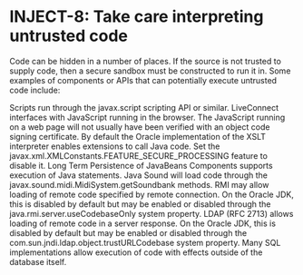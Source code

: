# INJECT-8: Take care interpreting untrusted code
Code can be hidden in a number of places. If the source is not trusted to supply code, then a secure sandbox must be constructed to run it in. Some examples of components or APIs that can potentially execute untrusted code include:

Scripts run through the javax.script scripting API or similar.
LiveConnect interfaces with JavaScript running in the browser. The JavaScript running on a web page will not usually have been verified with an object code signing certificate.
By default the Oracle implementation of the XSLT interpreter enables extensions to call Java code. Set the javax.xml.XMLConstants.FEATURE_SECURE_PROCESSING feature to disable it.
Long Term Persistence of JavaBeans Components supports execution of Java statements.
Java Sound will load code through the javax.sound.midi.MidiSystem.getSoundbank methods.
RMI may allow loading of remote code specified by remote connection. On the Oracle JDK, this is disabled by default but may be enabled or disabled through the java.rmi.server.useCodebaseOnly system property.
LDAP (RFC 2713) allows loading of remote code in a server response. On the Oracle JDK, this is disabled by default but may be enabled or disabled through the com.sun.jndi.ldap.object.trustURLCodebase system property.
Many SQL implementations allow execution of code with effects outside of the database itself.
